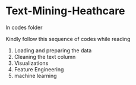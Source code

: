# Text-Mining-Heathcare


In codes folder

Kindly follow this sequence of codes while reading

1) Loading and preparing the data
2) Cleaning the text column
3) Visualizations
4) Feature Engineering
5) machine learning
